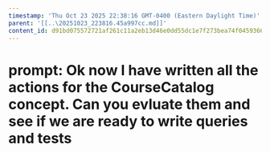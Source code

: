 ```yaml
---
timestamp: 'Thu Oct 23 2025 22:38:16 GMT-0400 (Eastern Daylight Time)'
parent: '[[..\20251023_223816.45a997cc.md]]'
content_id: d91bd075572721af261c11a2eb13d46e0dd55dc1e7f273bea74f04593662c4a4
---
```


# prompt: Ok now I have written all the actions for the CourseCatalog concept. Can you evluate them and see if we are ready to write queries and tests
